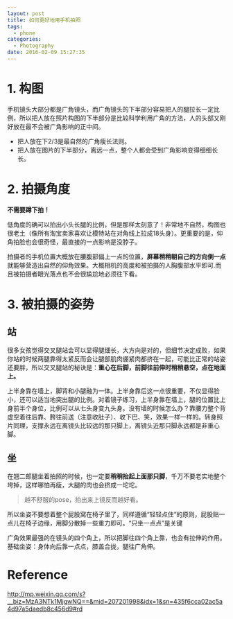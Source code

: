 ```yaml
---
layout: post
title: 如何更好地用手机拍照
tags:
  - phone
categories:
  - Photography
date: 2016-02-09 15:27:35
---
```


# 1. 构图

手机镜头大部分都是广角镜头，而广角镜头的下半部分容易把人的腿拉长一定比例，所以把人放在照片构图的下半部分是比较科学利用广角的方法，人的头部又刚好放在最不会被广角影响的正中间。

- 把人放在下2/3是最自然的广角瘦长法则。
- 把人放在图片的下半部分，离远一点，整个人都会受到广角影响变得细细长长。


# 2. 拍摄角度

**不需要蹲下拍！**

低角度的确可以拍出小头长腿的比例，但是那样太刻意了！非常地不自然，构图也很老土（像所有淘宝卖家喜欢让模特站在对角线上拉成18头身）。更重要的是，仰角拍脸也会很奇怪，最直接的一点影响是没脖子。

拍摄者的手机位置大概放在腰腹部偏上一点的位置，**屏幕稍稍朝自己的方向倒一点**就能够营造出自然的仰角效果。大概相机的高度和被拍摄的人胸腹部水平即可.而且被拍摄者眼光落点也不会很尴尬地必须往下看。

# 3. 被拍摄的姿势

## 站

很多女孩觉得交叉腿站会可以显得腿细长，大方向是对的，但细节决定成败，如果你站的时候两腿靠得太紧反而会让腿部肌肉绷紧肉都挤在一起，可能比正常的站姿还要胖，所以交叉腿站的秘诀是：**重心在后脚，前脚往前伸时稍稍悬空，点在地面上。**

上半身靠在墙上，脚背和小腿融为一体。上半身靠后这一点很重要，不仅显得脸小，还可以适当地突出腿的比例。对着镜子练习，上半身靠在墙上，腿的位置比上身前半个身位，比例可以从七头身变九头身。没有墙的时候怎么办？靠腰力整个背虚空着往后靠、胯往前送（注意收肚子）、收下巴、笑，效果一样一样的。转身照片同理，支撑永远在离镜头比较远的那只脚上，离镜头近那只脚永远都是非重心脚。

## 坐

在翘二郎腿坐着拍照的时候，也一定要**稍稍抬起上面那只脚**，千万不要老实地整个垮掉，这样哪怕再瘦，大腿的肉也会挤成一坨坨。

>越不舒服的pose，拍出来上镜反而越好看。

所以坐姿不要想着整个屁股窝在椅子里了，同样遵循“轻轻点住”的原则，屁股贴一点儿在椅子边缘，用脚分散掉一些重力即可。“只坐一点点”是关键

广角效果最强的在镜头的四个角上，所以把脚往四个角上靠，也会有拉伸的作用。基础坐姿：身体向后靠一点点，膝盖合拢，腿往广角伸。

# Reference
http://mp.weixin.qq.com/s?__biz=MzA3NTk1MjgwNQ==&mid=207201998&idx=1&sn=435f6cca02ac5a4d97a5daedb8c456d9#rd